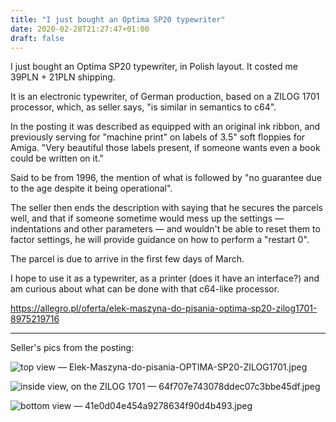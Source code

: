 ```yaml
---
title: "I just bought an Optima SP20 typewriter"
date: 2020-02-28T21:27:47+01:00
draft: false
---
```


I just bought an Optima SP20 typewriter, in Polish layout. It costed me 39PLN + 21PLN shipping.

It is an electronic typewriter, of German production, based on a ZILOG 1701 processor, which, as seller says, "is similar in semantics to c64".

In the posting it was described as equipped with an original ink ribbon, and previously serving for "machine print" on labels of 3.5" soft floppies for Amiga. "Very beautiful those labels present, if someone wants even a book could be written on it."

Said to be from 1996, the mention of what is followed by "no guarantee due to the age despite it being operational".

The seller then ends the description with saying that he secures the parcels well, and that if someone sometime would mess up the settings — indentations and other parameters — and wouldn't be able to reset them to factor settings, he will provide guidance on how to perform a "restart 0".

The parcel is due to arrive in the first few days of March.

I hope to use it as a typewriter, as a printer (does it have an interface?) and am curious about what can be done with that c64-like processor.

https://allegro.pl/oferta/elek-maszyna-do-pisania-optima-sp20-zilog1701-8975219716

----

Seller's pics from the posting:

![top view — Elek-Maszyna-do-pisania-OPTIMA-SP20-ZILOG1701.jpeg](/to_posts/bought_OptimaSP20_allegropics/1.jpeg)

![inside view, on the ZILOG 1701 — 64f707e743078ddec07c3bbe45df.jpeg](/to_posts/bought_OptimaSP20_allegropics/2.jpeg)

![bottom view — 41e0d04e454a9278634f90d4b493.jpeg](/to_posts/bought_OptimaSP20_allegropics/3.jpeg)